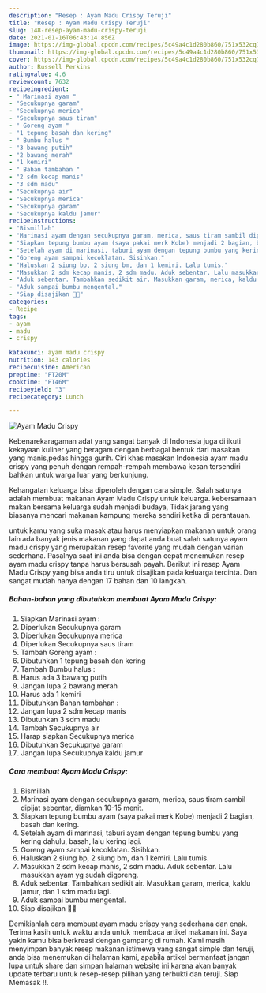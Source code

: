 ```yaml
---
description: "Resep : Ayam Madu Crispy Teruji"
title: "Resep : Ayam Madu Crispy Teruji"
slug: 148-resep-ayam-madu-crispy-teruji
date: 2021-01-16T06:43:14.856Z
image: https://img-global.cpcdn.com/recipes/5c49a4c1d280b860/751x532cq70/ayam-madu-crispy-foto-resep-utama.jpg
thumbnail: https://img-global.cpcdn.com/recipes/5c49a4c1d280b860/751x532cq70/ayam-madu-crispy-foto-resep-utama.jpg
cover: https://img-global.cpcdn.com/recipes/5c49a4c1d280b860/751x532cq70/ayam-madu-crispy-foto-resep-utama.jpg
author: Russell Perkins
ratingvalue: 4.6
reviewcount: 7632
recipeingredient:
- " Marinasi ayam "
- "Secukupnya garam"
- "Secukupnya merica"
- "Secukupnya saus tiram"
- " Goreng ayam "
- "1 tepung basah dan kering"
- " Bumbu halus "
- "3 bawang putih"
- "2 bawang merah"
- "1 kemiri"
- " Bahan tambahan "
- "2 sdm kecap manis"
- "3 sdm madu"
- "Secukupnya air"
- "Secukupnya merica"
- "Secukupnya garam"
- "Secukupnya kaldu jamur"
recipeinstructions:
- "Bismillah"
- "Marinasi ayam dengan secukupnya garam, merica, saus tiram sambil dipijat sebentar, diamkan 10-15 menit."
- "Siapkan tepung bumbu ayam (saya pakai merk Kobe) menjadi 2 bagian, basah dan kering."
- "Setelah ayam di marinasi, taburi ayam dengan tepung bumbu yang kering dahulu, basah, lalu kering lagi."
- "Goreng ayam sampai kecoklatan. Sisihkan."
- "Haluskan 2 siung bp, 2 siung bm, dan 1 kemiri. Lalu tumis."
- "Masukkan 2 sdm kecap manis, 2 sdm madu. Aduk sebentar. Lalu masukkan ayam yg sudah digoreng."
- "Aduk sebentar. Tambahkan sedikit air. Masukkan garam, merica, kaldu jamur, dan 1 sdm madu lagi."
- "Aduk sampai bumbu mengental."
- "Siap disajikan 🤤✨"
categories:
- Recipe
tags:
- ayam
- madu
- crispy

katakunci: ayam madu crispy 
nutrition: 143 calories
recipecuisine: American
preptime: "PT20M"
cooktime: "PT46M"
recipeyield: "3"
recipecategory: Lunch

---
```



![Ayam Madu Crispy](https://img-global.cpcdn.com/recipes/5c49a4c1d280b860/751x532cq70/ayam-madu-crispy-foto-resep-utama.jpg)

Kebenarekaragaman adat yang sangat banyak di Indonesia juga di ikuti kekayaan kuliner yang beragam dengan berbagai bentuk dari masakan yang manis,pedas hingga gurih. Ciri khas masakan Indonesia ayam madu crispy yang penuh dengan rempah-rempah membawa kesan tersendiri bahkan untuk warga luar yang berkunjung.




Kehangatan keluarga bisa diperoleh dengan cara simple. Salah satunya adalah membuat makanan Ayam Madu Crispy untuk keluarga. kebersamaan makan bersama keluarga sudah menjadi budaya, Tidak jarang yang biasanya mencari makanan kampung mereka sendiri ketika di perantauan.

untuk kamu yang suka masak atau harus menyiapkan makanan untuk orang lain ada banyak jenis makanan yang dapat anda buat salah satunya ayam madu crispy yang merupakan resep favorite yang mudah dengan varian sederhana. Pasalnya saat ini anda bisa dengan cepat menemukan resep ayam madu crispy tanpa harus bersusah payah.
Berikut ini resep Ayam Madu Crispy yang bisa anda tiru untuk disajikan pada keluarga tercinta. Dan sangat mudah hanya dengan 17 bahan dan 10 langkah.


<!--inarticleads1-->

##### Bahan-bahan yang dibutuhkan membuat Ayam Madu Crispy:

1. Siapkan  Marinasi ayam :
1. Diperlukan Secukupnya garam
1. Diperlukan Secukupnya merica
1. Diperlukan Secukupnya saus tiram
1. Tambah  Goreng ayam :
1. Dibutuhkan 1 tepung basah dan kering
1. Tambah  Bumbu halus :
1. Harus ada 3 bawang putih
1. Jangan lupa 2 bawang merah
1. Harus ada 1 kemiri
1. Dibutuhkan  Bahan tambahan :
1. Jangan lupa 2 sdm kecap manis
1. Dibutuhkan 3 sdm madu
1. Tambah Secukupnya air
1. Harap siapkan Secukupnya merica
1. Dibutuhkan Secukupnya garam
1. Jangan lupa Secukupnya kaldu jamur




<!--inarticleads2-->

##### Cara membuat  Ayam Madu Crispy:

1. Bismillah
1. Marinasi ayam dengan secukupnya garam, merica, saus tiram sambil dipijat sebentar, diamkan 10-15 menit.
1. Siapkan tepung bumbu ayam (saya pakai merk Kobe) menjadi 2 bagian, basah dan kering.
1. Setelah ayam di marinasi, taburi ayam dengan tepung bumbu yang kering dahulu, basah, lalu kering lagi.
1. Goreng ayam sampai kecoklatan. Sisihkan.
1. Haluskan 2 siung bp, 2 siung bm, dan 1 kemiri. Lalu tumis.
1. Masukkan 2 sdm kecap manis, 2 sdm madu. Aduk sebentar. Lalu masukkan ayam yg sudah digoreng.
1. Aduk sebentar. Tambahkan sedikit air. Masukkan garam, merica, kaldu jamur, dan 1 sdm madu lagi.
1. Aduk sampai bumbu mengental.
1. Siap disajikan 🤤✨




Demikianlah cara membuat ayam madu crispy yang sederhana dan enak. Terima kasih untuk waktu anda untuk membaca artikel makanan ini. Saya yakin kamu bisa berkreasi dengan gampang di rumah. Kami masih menyimpan banyak resep makanan istimewa yang sangat simple dan teruji, anda bisa menemukan di halaman kami, apabila artikel bermanfaat jangan lupa untuk share dan simpan halaman website ini karena akan banyak update terbaru untuk resep-resep pilihan yang terbukti dan teruji. Siap Memasak !!. 
